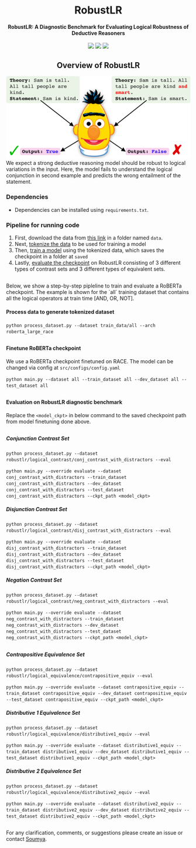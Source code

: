 <h1 align="center">
  RobustLR
</h1>

<h4 align="center">RobustLR: A Diagnostic Benchmark for Evaluating Logical Robustness of Deductive Reasoners</h4>

<p align="center">
  <a href="https://2022.emnlp.org/"><img src="https://img.shields.io/badge/EMNLP-2022-blue"></a>
  <a href="https://arxiv.org/abs/2205.12598"><img src="http://img.shields.io/badge/Paper-PDF-red.svg"></a>
  <img src="https://img.shields.io/badge/License-MIT-blueviolet">
  </a>
</p>

<h2 align="center">
  Overview of RobustLR
</h2>
<div align="center"><img width="700" src="./motivation.png" alt="..."></div>
We expect a strong deductive reasoning model should be robust to logical variations in the input. Here, the model fails to understand the logical conjunction in second example and predicts the wrong entailment of the statement.


### Dependencies

+ Dependencies can be installed using `requirements.txt`.

### Pipeline for running code

1. First, download the data from [this link](https://drive.google.com/file/d/1sKViihbwSMP0xTst39AU1QT1q39AZCjP/view?usp=sharing) in a folder named `data`.
2. Next, [tokenize the data](#process-data-to-generate-tokenized-dataset) to be used for training a model
2. Then, [train a model](#finetune-roberta-checkpoint) using the tokenized data, which saves the checkpoint in a folder at `saved`
3. Lastly, [evaluate the checkpoint](#evaluation-on-robustlr-diagnostic-benchmark) on RobustLR consisting of 3 different types of contrast sets and 3 different types of equivalent sets.

<h2></h2>

<p>Below, we show a step-by-step pipleline to train and evaluate a RoBERTa checkpoint. The example is shown for the `all` training dataset that contains all the logical operators at train time [AND, OR, NOT].</p>

#### Process data to generate tokenized dataset
`python process_dataset.py --dataset train_data/all --arch roberta_large_race`

<h2></h2>

#### Finetune RoBERTa checkpoint
We use a RoBERTa checkpoint finetuned on RACE. The model can be changed via config at `src/configs/config.yaml`

`python main.py --dataset all --train_dataset all --dev_dataset all --test_dataset all`

<h2></h2>

#### Evaluation on RobustLR diagnostic benchmark
Replace the `<model_ckpt>` in below command to the saved checkpoint path from model finetuning done above.
<h2></h2>

##### Conjunction Contrast Set
`python process_dataset.py --dataset robustlr/logical_contrast/conj_contrast_with_distractors --eval`

`python main.py --override evaluate --dataset conj_contrast_with_distractors --train_dataset conj_contrast_with_distractors --dev_dataset conj_contrast_with_distractors --test_dataset conj_contrast_with_distractors --ckpt_path <model_ckpt>`

##### Disjunction Contrast Set
`python process_dataset.py --dataset robustlr/logical_contrast/disj_contrast_with_distractors --eval`

`python main.py --override evaluate --dataset disj_contrast_with_distractors --train_dataset disj_contrast_with_distractors --dev_dataset disj_contrast_with_distractors --test_dataset disj_contrast_with_distractors --ckpt_path <model_ckpt>`

##### Negation Contrast Set
`python process_dataset.py --dataset robustlr/logical_contrast/neg_contrast_with_distractors --eval`

`python main.py --override evaluate --dataset neg_contrast_with_distractors --train_dataset neg_contrast_with_distractors --dev_dataset neg_contrast_with_distractors --test_dataset neg_contrast_with_distractors --ckpt_path <model_ckpt>`

<h2></h2>

##### Contrapositive Equivalence Set
`python process_dataset.py --dataset robustlr/logical_equivalence/contrapositive_equiv --eval`

`python main.py --override evaluate --dataset contrapositive_equiv --train_dataset contrapositive_equiv --dev_dataset contrapositive_equiv --test_dataset contrapositive_equiv --ckpt_path <model_ckpt>`

##### Distributive 1 Equivalence Set
`python process_dataset.py --dataset robustlr/logical_equivalence/distributive1_equiv --eval`

`python main.py --override evaluate --dataset distributive1_equiv --train_dataset distributive1_equiv --dev_dataset distributive1_equiv --test_dataset distributive1_equiv --ckpt_path <model_ckpt>`

##### Distributive 2 Equivalence Set
`python process_dataset.py --dataset robustlr/logical_equivalence/distributive2_equiv --eval`

`python main.py --override evaluate --dataset distributive2_equiv --train_dataset distributive2_equiv --dev_dataset distributive2_equiv --test_dataset distributive2_equiv --ckpt_path <model_ckpt>`

<h2></h2>

For any clarification, comments, or suggestions please create an issue or contact [Soumya](https://soumyasanyal.github.io/).
